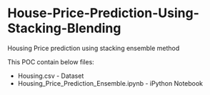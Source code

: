 # House-Price-Prediction-Using-Stacking-Blending

Housing Price prediction using stacking ensemble method

This POC contain below files:

- Housing.csv - Dataset
- Housing_Price_Prediction_Ensemble.ipynb - iPython Notebook
